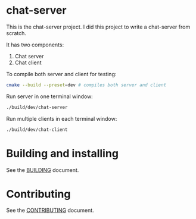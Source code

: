 # chat-server

This is the chat-server project. I did this project to write a chat-server from scratch.

It has two components:
1. Chat server
2. Chat client

To compile both server and client for testing:
```bash
cmake --build --preset=dev # compiles both server and client
```

Run server in one terminal window:
```bash
./build/dev/chat-server
```

Run multiple clients in each terminal window:
```bash
./build/dev/chat-client
```

# Building and installing

See the [BUILDING](BUILDING.md) document.

# Contributing

See the [CONTRIBUTING](CONTRIBUTING.md) document.
